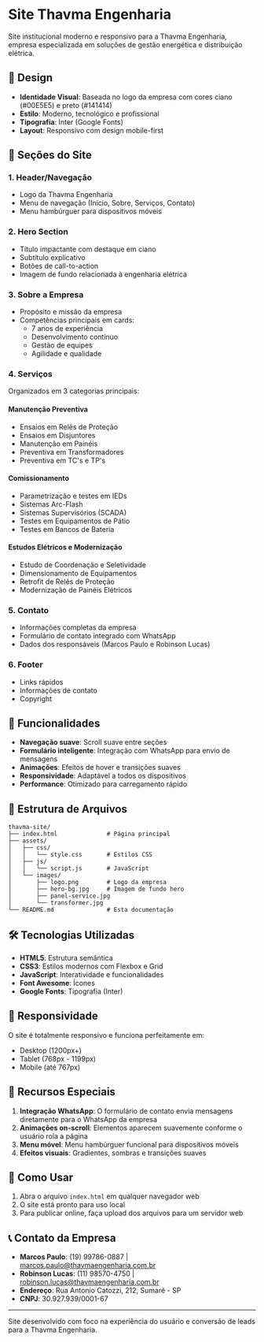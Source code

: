 # Site Thavma Engenharia

Site institucional moderno e responsivo para a Thavma Engenharia, empresa especializada em soluções de gestão energética e distribuição elétrica.

## 🎨 Design

- **Identidade Visual**: Baseada no logo da empresa com cores ciano (#00E5E5) e preto (#141414)
- **Estilo**: Moderno, tecnológico e profissional
- **Tipografia**: Inter (Google Fonts)
- **Layout**: Responsivo com design mobile-first

## 📱 Seções do Site

### 1. Header/Navegação
- Logo da Thavma Engenharia
- Menu de navegação (Início, Sobre, Serviços, Contato)
- Menu hambúrguer para dispositivos móveis

### 2. Hero Section
- Título impactante com destaque em ciano
- Subtítulo explicativo
- Botões de call-to-action
- Imagem de fundo relacionada à engenharia elétrica

### 3. Sobre a Empresa
- Propósito e missão da empresa
- Competências principais em cards:
  - 7 anos de experiência
  - Desenvolvimento contínuo
  - Gestão de equipes
  - Agilidade e qualidade

### 4. Serviços
Organizados em 3 categorias principais:

#### Manutenção Preventiva
- Ensaios em Relês de Proteção
- Ensaios em Disjuntores
- Manutenção em Painéis
- Preventiva em Transformadores
- Preventiva em TC's e TP's

#### Comissionamento
- Parametrização e testes em IEDs
- Sistemas Arc-Flash
- Sistemas Supervisórios (SCADA)
- Testes em Equipamentos de Pátio
- Testes em Bancos de Bateria

#### Estudos Elétricos e Modernização
- Estudo de Coordenação e Seletividade
- Dimensionamento de Equipamentos
- Retrofit de Relês de Proteção
- Modernização de Painéis Elétricos

### 5. Contato
- Informações completas da empresa
- Formulário de contato integrado com WhatsApp
- Dados dos responsáveis (Marcos Paulo e Robinson Lucas)

### 6. Footer
- Links rápidos
- Informações de contato
- Copyright

## 🚀 Funcionalidades

- **Navegação suave**: Scroll suave entre seções
- **Formulário inteligente**: Integração com WhatsApp para envio de mensagens
- **Animações**: Efeitos de hover e transições suaves
- **Responsividade**: Adaptável a todos os dispositivos
- **Performance**: Otimizado para carregamento rápido

## 📁 Estrutura de Arquivos

```
thavma-site/
├── index.html              # Página principal
├── assets/
│   ├── css/
│   │   └── style.css       # Estilos CSS
│   ├── js/
│   │   └── script.js       # JavaScript
│   └── images/
│       ├── logo.png        # Logo da empresa
│       ├── hero-bg.jpg     # Imagem de fundo hero
│       ├── panel-service.jpg
│       └── transformer.jpg
└── README.md               # Esta documentação
```

## 🛠️ Tecnologias Utilizadas

- **HTML5**: Estrutura semântica
- **CSS3**: Estilos modernos com Flexbox e Grid
- **JavaScript**: Interatividade e funcionalidades
- **Font Awesome**: Ícones
- **Google Fonts**: Tipografia (Inter)

## 📱 Responsividade

O site é totalmente responsivo e funciona perfeitamente em:
- Desktop (1200px+)
- Tablet (768px - 1199px)
- Mobile (até 767px)

## 🎯 Recursos Especiais

1. **Integração WhatsApp**: O formulário de contato envia mensagens diretamente para o WhatsApp da empresa
2. **Animações on-scroll**: Elementos aparecem suavemente conforme o usuário rola a página
3. **Menu móvel**: Menu hambúrguer funcional para dispositivos móveis
4. **Efeitos visuais**: Gradientes, sombras e transições suaves

## 🚀 Como Usar

1. Abra o arquivo `index.html` em qualquer navegador web
2. O site está pronto para uso local
3. Para publicar online, faça upload dos arquivos para um servidor web

## 📞 Contato da Empresa

- **Marcos Paulo**: (19) 99786-0887 | marcos.paulo@thavmaengenharia.com.br
- **Robinson Lucas**: (11) 98570-4750 | robinson.lucas@thavmaengenharia.com.br
- **Endereço**: Rua Antonio Catozzi, 212, Sumaré - SP
- **CNPJ**: 30.927.939/0001-67

---

Site desenvolvido com foco na experiência do usuário e conversão de leads para a Thavma Engenharia.

